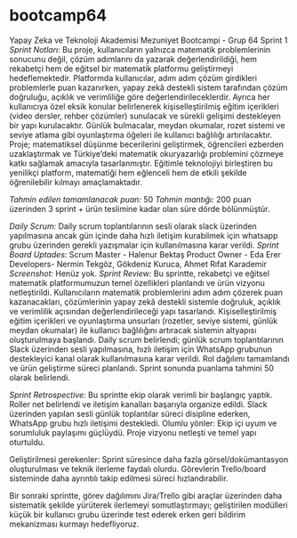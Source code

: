 # bootcamp64
Yapay Zeka ve Teknoloji Akademisi Mezuniyet Bootcampi - Grup 64
Sprint 1
*Sprint Notları:* Bu proje, kullanıcıların yalnızca matematik problemlerinin sonucunu değil, çözüm adımlarını da yazarak değerlendirildiği, hem rekabetçi hem de eğitsel bir matematik platformu geliştirmeyi hedeflemektedir. Platformda kullanıcılar, adım adım çözüm girdikleri problemlerle puan kazanırken, yapay zekâ destekli sistem tarafından çözüm doğruluğu, açıklık ve verimliliğe göre değerlendirileceklerdir.
Ayrıca her kullanıcıya özel eksik konular belirlenerek kişiselleştirilmiş eğitim içerikleri (video dersler, rehber çözümler) sunulacak ve sürekli gelişimi destekleyen bir yapı kurulacaktır. Günlük bulmacalar, meydan okumalar, rozet sistemi ve seviye atlama gibi oyunlaştırma öğeleri ile kullanıcı bağlılığı artırılacaktır.
Proje; matematiksel düşünme becerilerini geliştirmek, öğrencileri ezberden uzaklaştırmak ve Türkiye’deki matematik okuryazarlığı problemini çözmeye katkı sağlamak amacıyla tasarlanmıştır. Eğitimle teknolojiyi birleştiren bu yenilikçi platform, matematiği hem eğlenceli hem de etkili şekilde öğrenilebilir kılmayı amaçlamaktadır.

*Tahmin edilen tamamlanacak puan:* 50
*Tahmin mantığı:* 200 puan üzerinden 3 sprint + ürün teslimine kadar olan süre dörde bölünmüştür. 

*Daily Scrum:* Daily scrum toplantılarının sesli olarak slack üzerinden yapılmasına ancak gün içinde daha hızlı iletişim kurabilmek için whatsapp grubu üzerinden gerekli yazışmalar için kullanılmasına karar verildi. 
*Sprint Board Uptades:* Scrum Master - Halenur Bektaş 
Product Owner - Eda Erer 
Developers- Nermin Tekgöz, Gökdeniz Kuruca, Ahmet Rıfat Karademir
*Screenshot:* Henüz yok.
*Sprint Review:* Bu sprintte, rekabetçi ve eğitsel matematik platformumuzun temel özellikleri planlandı ve ürün vizyonu netleştirildi. Kullanıcıların matematik problemlerini adım adım çözerek puan kazanacakları, çözümlerinin yapay zekâ destekli sistemle doğruluk, açıklık ve verimlilik açısından değerlendirileceği yapı tasarlandı. Kişiselleştirilmiş eğitim içerikleri ve oyunlaştırma unsurları (rozetler, seviye sistemi, günlük meydan okumalar) ile kullanıcı bağlılığını artıracak sistemin altyapısı oluşturulmaya başlandı.
Daily scrum belirlendi; günlük scrum toplantılarının Slack üzerinden sesli yapılmasına, hızlı iletişim için WhatsApp grubunun destekleyici kanal olarak kullanılmasına karar verildi. Rol dağılımı tamamlandı ve ürün geliştirme süreci planlandı. Sprint sonunda puanlama tahmini 50 olarak belirlendi.

*Sprint Retrospective:* Bu sprintte ekip olarak verimli bir başlangıç yaptık. Roller net belirlendi ve iletişim kanalları başarıyla organize edildi. Slack üzerinden yapılan sesli günlük toplantılar süreci disipline ederken, WhatsApp grubu hızlı iletişimi destekledi. Olumlu yönler:
Ekip içi uyum ve sorumluluk paylaşımı güçlüydü.
Proje vizyonu netleşti ve temel yapı oturtuldu.

Geliştirilmesi gerekenler:
Sprint süresince daha fazla görsel/dokümantasyon oluşturulması ve teknik ilerleme faydalı olurdu.
Görevlerin Trello/board sisteminde daha ayrıntılı takip edilmesi süreci hızlandırabilir.

Bir sonraki sprintte, görev dağılımını Jira/Trello gibi araçlar üzerinden daha sistematik şekilde yürüterek ilerlemeyi somutlaştırmayı; geliştirilen modülleri küçük bir kullanıcı grubu üzerinde test ederek erken geri bildirim mekanizması kurmayı hedefliyoruz.
